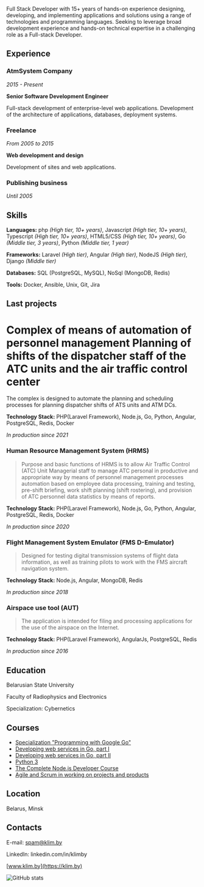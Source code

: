 Full Stack Developer with 15+ years of hands-on experience designing, developing, and implementing applications and solutions using a range of technologies and programming languages. Seeking to leverage broad development experience and hands-on technical expertise in a challenging role as a Full-stack Developer.

## Experience

### AtmSystem Company

*2015 - Present*

**Senior Software Development Engineer**

Full-stack development of enterprise-level web applications. Development of the architecture of applications, databases, deployment systems.

### Freelance

*From 2005 to 2015*

**Web development and design**

Development of sites and web applications.

### Publishing business

*Until 2005*


## Skills

**Languages:** php *(High tier, 10+ years)*, Javascript *(High tier, 10+ years)*, Typescript *(High tier, 10+ years)*, HTML5/CSS *(High tier, 10+ years)*, Go *(Middle tier, 3 years)*, Python *(Middle tier, 1 year)*

**Frameworks:** Laravel *(High tier)*, Angular *(High tier)*, NodeJS *(High tier)*, Django *(Middle tier)*

**Databases:** SQL (PostgreSQL, MySQL), NoSql (MongoDB, Redis)

**Tools:** Docker, Ansible, Unix, Git, Jira

## Last projects

# Complex of means of automation of personnel management Planning of shifts of the dispatcher staff of the ATC units and the air traffic control center

The complex is designed to automate the planning and scheduling processes for planning dispatcher shifts of ATS units and ATM DCs.

**Technology Stack:** PHP(Laravel Framework), Node.js, Go, Python, Angular, PostgreSQL, Redis, Docker

*In production since 2021*

### Human Resource Management System (HRMS)

> Purpose and basic functions of HRMS is to allow Air Traffic Control (ATC) Unit Managerial staff
to manage ATC personal in productive and appropriate way by means of personnel management processes
automation based on employee data processing, training and testing, pre-shift briefing,
work shift planning (shift rostering), and provision of ATC personnel data statistics by means of reports.

**Technology Stack:** PHP(Laravel Framework), Node.js, Go, Python, Angular, PostgreSQL, Redis, Docker

*In production since 2020*

### Flight Management System Emulator (FMS D-Emulator)

> Designed for testing digital transmission systems of flight data information,
as well as training pilots to work with the FMS aircraft navigation system.

**Technology Stack:** Node.js, Angular, MongoDB, Redis

*In production since 2018*

### Airspace use tool (AUT)

> The application is intended for filing and processing applications for the use of the airspace on the Internet.

**Technology Stack:** PHP(Laravel Framework), AngularJs, PostgreSQL, Redis

*In production since 2016*

## Education

Belarusian State University

Faculty of Radiophysics and Electronics

Specialization: Cybernetics

## Courses

- [Specialization "Programming with Google Go"](https://www.coursera.org/verify/specialization/8YMK7A7TD4RJ)
- [Developing web services in Go, part I](https://www.coursera.org/account/accomplishments/verify/7KXWGSDNYZBM)
- [Developing web services in Go, part II](https://www.coursera.org/account/accomplishments/verify/F5L39T8J8CVW)
- [Python 3](https://www.udemy.com/certificate/UC-2180dcf9-c0bf-40be-91d8-87d6b7c0233e)
- [The Complete Node.js Developer Course](https://www.udemy.com/certificate/UC-e8b65d84-c00c-4698-b55a-ca31af1fabb4)
- [Agile and Scrum in working on projects and products](https://www.coursera.org/account/accomplishments/verify/6XY8WXN8Q38R)

## Location

Belarus, Minsk

## Contacts

E-mail: spam@klim.by

LinkedIn: linkedin.com/in/klimby

[www.klim.by](https://klim.by)


![GitHub stats](https://github-readme-stats.vercel.app/api?username=klimby&count_private=true&hide=stars,prs,issues,contribs)
